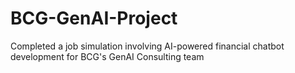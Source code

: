 # BCG-GenAI-Project
Completed a job simulation involving AI-powered financial chatbot development for BCG's GenAI Consulting team
